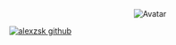 <div style="text-align: center;">
  <img src="https://gitlab.com/uploads/-/system/user/avatar/21597156/avatar.png?width=800" alt="Avatar" />
</div>


[![alexzsk github](https://github-readme-activity-graph.vercel.app/graph?username=alexzsk&theme=react-dark)](https://github.com/ashutosh00710/github-readme-activity-graph)
